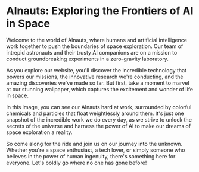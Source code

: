 <!--
Write me markdown content of website with wallpaper:

"AInauts and their AI companions conducting experiments in a zero-gravity laboratory, with colorful chemicals and particles floating all around them."

The header of the page should not be copy of the text but rather a real content of the website which is using this wallpaper.
-->

<!--font:Montserrat-->

# AInauts: Exploring the Frontiers of AI in Space

Welcome to the world of AInauts, where humans and artificial intelligence work together to push the boundaries of space exploration. Our team of intrepid astronauts and their trusty AI companions are on a mission to conduct groundbreaking experiments in a zero-gravity laboratory.

As you explore our website, you'll discover the incredible technology that powers our missions, the innovative research we're conducting, and the amazing discoveries we've made so far. But first, take a moment to marvel at our stunning wallpaper, which captures the excitement and wonder of life in space.

In this image, you can see our AInauts hard at work, surrounded by colorful chemicals and particles that float weightlessly around them. It's just one snapshot of the incredible work we do every day, as we strive to unlock the secrets of the universe and harness the power of AI to make our dreams of space exploration a reality.

So come along for the ride and join us on our journey into the unknown. Whether you're a space enthusiast, a tech lover, or simply someone who believes in the power of human ingenuity, there's something here for everyone. Let's boldly go where no one has gone before!
